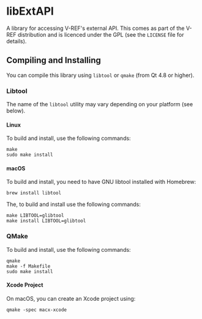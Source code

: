 # libExtAPI
A library for accessing V-REF's external API.
This comes as part of the V-REF distribution and is licenced under the GPL (see the `LICENSE` file for details).

## Compiling and Installing

You can compile this library using `libtool` or `qmake` (from Qt 4.8 or higher).

### Libtool

The name of the `libtool` utility may vary depending on your platform (see below).

#### Linux

To build and install, use the following commands:

	make
	sudo make install

#### macOS

To build and install, you need to have GNU libtool installed with Homebrew:

	brew install libtool

The, to build and install use the following commands:

	make LIBTOOL=glibtool
	make install LIBTOOL=glibtool

### QMake

To build and install, use the following commands:

	qmake
	make -f Makefile
	sudo make install

#### Xcode Project

On macOS, you can create an Xcode project using:

	qmake -spec macx-xcode
